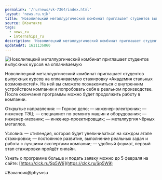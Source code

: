 ```yaml
---
permalink: '/ru/news/vk-7364/index.html'
layout: 'news.ru.njk'
title: 'Новолипецкий металлургический комбинат приглашает студентов выпускных курсов на оплачиваемую ст'
source: ВКонтакте
tags:
  - news_ru
  - internships_ru
description: 'Новолипецкий металлургический комбинат приглашает студентов выпускных курсов на оплачиваемую'
updatedAt: 1611136860
---
```

![Новолипецкий металлургический комбинат приглашает студентов выпускных курсов на оплачиваемую](https://sun9-41.userapi.com/impg/T5eV_dunvtoqwiIZCKxVrhigd7vrrvdRFfnFbA/7d2mkwKaO8Q.jpg?size=1280x853&quality=96&sign=5bb5a5599381196d0439260b65e0d1a5&c_uniq_tag=FJiKM2M7ZgZnRMUrxp4qE9EG7tV81SZEoIZY4TiM_1A&type=album)

Новолипецкий металлургический комбинат приглашает студентов выпускных курсов на оплачиваемую стажировку «Академия стальных возможностей». На ней вы сможете познакомиться с внутренним устройством компании и попробовать себя в реальном производстве. После окончания программы можно будет продолжить работу в компании.

Открытые направления:
— Горное дело;
— инженер-электроник;
— инженер ТЭЦ;
— специалист по ремонту машин и оборудования;
— инженер-механик;
— инженер-проектировщик;
— металлургия чёрных металлов.

Условия:
— стипендия, которая будет увеличиваться на каждом этапе стажировки;
— постоянное развитие, выполнение реальных задач и работа с лучшими экспертами компании;
— удобный формат, первый этап стажировки пройдёт онлайн.

Узнать о программе больше и подать заявку можно до 5 февраля на сайте:
[https://clck.ru/Sp5W9](https://clck.ru/Sp5W9)

#Вакансия@physvsu

